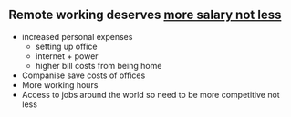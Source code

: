 ## Remote working deserves [more salary not less](https://dev.to/hrishikesh1990/forget-pay-cut-give-me-a-raise-to-work-remotely-32ep)

- increased personal expenses
  - setting up office
  - internet + power
  - higher bill costs from being home
- Companise save costs of offices
- More working hours
- Access to jobs around the world so need to be more competitive not less
